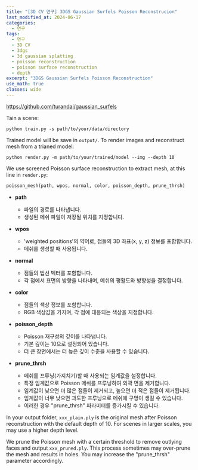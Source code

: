```yaml
---
title: "[3D CV 연구] 3DGS Gaussian Surfels Poisson Reconstrucion"
last_modified_at: 2024-06-17
categories:
  - 연구
tags:
  - 연구
  - 3D CV
  - 3dgs
  - 3d gaussian splatting
  - poisson reconstruction
  - poisson surface reconstruction
  - depth
excerpt: "3DGS Gaussian Surfels Poisson Reconstruction"
use_math: true
classes: wide
---
```



https://github.com/turandai/gaussian_surfels

Tain a scene:
```shell
python train.py -s path/to/your/data/directory
```
Trained model will be save in ```output/```.
To render images and reconstruct mesh from a trianed model:
```shell
python render.py -m path/to/your/trained/model --img --depth 10
```
We use screened Poisson surface reconstruction to extract mesh, at this line in ```render.py```:
```python
poisson_mesh(path, wpos, normal, color, poisson_depth, prune_thrsh)
```
- **path**
  - 파일의 경로를 나타냅니다.
  - 생성된 메쉬 파일이 저장될 위치를 지정합니다.

- **wpos**
  - 'weighted positions'의 약어로, 점들의 3D 좌표(x, y, z) 정보를 포함합니다.
  - 메쉬를 생성할 때 사용됩니다.

- **normal**
  - 점들의 법선 벡터를 포함합니다.
  - 각 점에서 표면의 방향을 나타내며, 메쉬의 평활도와 방향성을 결정합니다.

- **color**
  - 점들의 색상 정보를 포함합니다.
  - RGB 색상값을 가지며, 각 점에 대응되는 색상을 지정합니다.

- **poisson_depth**
  - Poisson 재구성의 깊이를 나타냅니다.
  - 기본 깊이는 10으로 설정되어 있습니다.
  - 더 큰 장면에서는 더 높은 깊이 수준을 사용할 수 있습니다.

- **prune_thrsh**
  - 메쉬를 프루닝(가지치기)할 때 사용되는 임계값을 설정합니다.
  - 특정 임계값으로 Poisson 메쉬를 프루닝하여 외곽 면을 제거합니다.
  - 임계값이 낮으면 더 많은 점들이 제거되고, 높으면 더 적은 점들이 제거됩니다.
  - 임계값이 너무 낮으면 과도한 프루닝으로 메쉬에 구멍이 생길 수 있습니다.
  - 이러한 경우 "prune_thrsh" 파라미터를 증가시킬 수 있습니다.


In your output folder, ```xxx_plain.ply``` is the original mesh after Poisson reconstruction with the default depth of 10. For scenes in larger scales, you may use a higher depth level.

We prune the Poisson mesh with a certain threshold to remove outlying faces and output ```xxx_pruned.ply```. This process sometimes may over-prune the mesh and results in holes. You may increase the "prune_thrsh" parameter accordingly.

